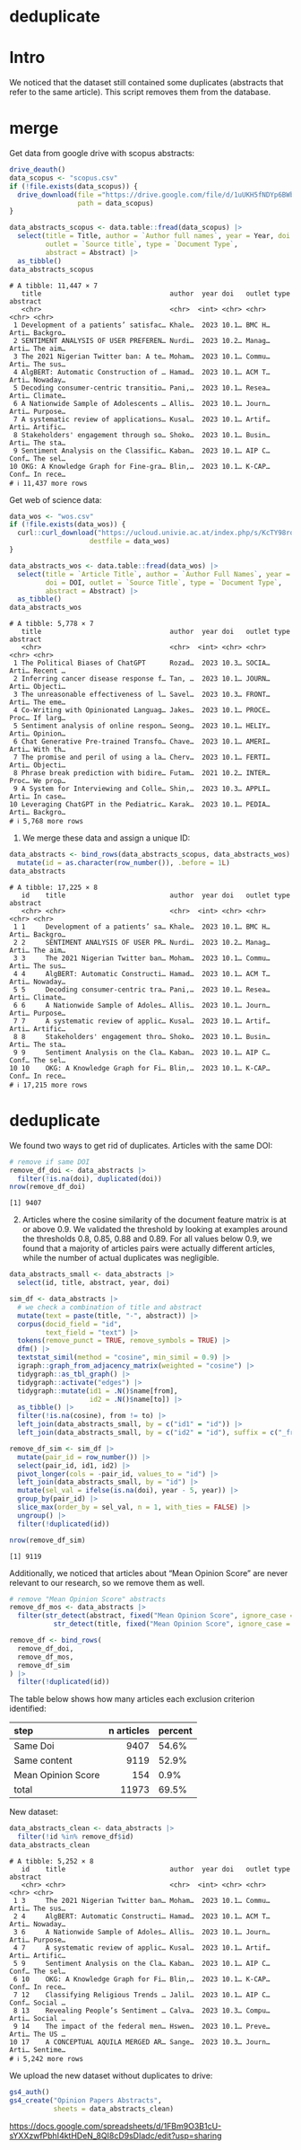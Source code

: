 # deduplicate

# Intro

We noticed that the dataset still contained some duplicates (abstracts
that refer to the same article). This script removes them from the
database.

# merge

Get data from google drive with scopus abstracts:

``` r
drive_deauth()
data_scopus <- "scopus.csv"
if (!file.exists(data_scopus)) {
  drive_download(file ="https://drive.google.com/file/d/1uUKH5fNDYp6BWbXW-_bXCKfJ5Bu5vlNc/view?usp=drive_link",
                 path = data_scopus)
}

data_abstracts_scopus <- data.table::fread(data_scopus) |> 
  select(title = Title, author = `Author full names`, year = Year, doi = DOI, 
         outlet = `Source title`, type = `Document Type`, 
         abstract = Abstract) |> 
  as_tibble()
data_abstracts_scopus
```

    # A tibble: 11,447 × 7
       title                                author  year doi   outlet type  abstract
       <chr>                                <chr>  <int> <chr> <chr>  <chr> <chr>   
     1 Development of a patients’ satisfac… Khale…  2023 10.1… BMC H… Arti… Backgro…
     2 SENTIMENT ANALYSIS OF USER PREFEREN… Nurdi…  2023 10.2… Manag… Arti… The aim…
     3 The 2021 Nigerian Twitter ban: A te… Moham…  2023 10.1… Commu… Arti… The sus…
     4 AlgBERT: Automatic Construction of … Hamad…  2023 10.1… ACM T… Arti… Nowaday…
     5 Decoding consumer-centric transitio… Pani,…  2023 10.1… Resea… Arti… Climate…
     6 A Nationwide Sample of Adolescents … Allis…  2023 10.1… Journ… Arti… Purpose…
     7 A systematic review of applications… Kusal…  2023 10.1… Artif… Arti… Artific…
     8 Stakeholders' engagement through so… Shoko…  2023 10.1… Busin… Arti… The sta…
     9 Sentiment Analysis on the Classific… Kaban…  2023 10.1… AIP C… Conf… The sel…
    10 OKG: A Knowledge Graph for Fine-gra… Blin,…  2023 10.1… K-CAP… Conf… In rece…
    # ℹ 11,437 more rows

Get web of science data:

``` r
data_wos <- "wos.csv"
if (!file.exists(data_wos)) {
  curl::curl_download("https://ucloud.univie.ac.at/index.php/s/KcTY98rqT4rLj5S/download/wos.csv", 
                    destfile = data_wos)
}

data_abstracts_wos <- data.table::fread(data_wos) |> 
  select(title = `Article Title`, author = `Author Full Names`, year = `Publication Year`, 
         doi = DOI, outlet = `Source Title`, type = `Document Type`, 
         abstract = Abstract) |> 
  as_tibble()
data_abstracts_wos
```

    # A tibble: 5,778 × 7
       title                                author  year doi   outlet type  abstract
       <chr>                                <chr>  <int> <chr> <chr>  <chr> <chr>   
     1 The Political Biases of ChatGPT      Rozad…  2023 10.3… SOCIA… Arti… Recent …
     2 Inferring cancer disease response f… Tan, …  2023 10.1… JOURN… Arti… Objecti…
     3 The unreasonable effectiveness of l… Savel…  2023 10.3… FRONT… Arti… The eme…
     4 Co-Writing with Opinionated Languag… Jakes…  2023 10.1… PROCE… Proc… If larg…
     5 Sentiment analysis of online respon… Seong…  2023 10.1… HELIY… Arti… Opinion…
     6 Chat Generative Pre-trained Transfo… Chave…  2023 10.1… AMERI… Arti… With th…
     7 The promise and peril of using a la… Cherv…  2023 10.1… FERTI… Arti… Objecti…
     8 Phrase break prediction with bidire… Futam…  2021 10.2… INTER… Proc… We prop…
     9 A System for Interviewing and Colle… Shin,…  2023 10.3… APPLI… Arti… In case…
    10 Leveraging ChatGPT in the Pediatric… Karak…  2023 10.1… PEDIA… Arti… Backgro…
    # ℹ 5,768 more rows

1.  We merge these data and assign a unique ID:

``` r
data_abstracts <- bind_rows(data_abstracts_scopus, data_abstracts_wos) |> 
  mutate(id = as.character(row_number()), .before = 1L)
data_abstracts
```

    # A tibble: 17,225 × 8
       id    title                          author  year doi   outlet type  abstract
       <chr> <chr>                          <chr>  <int> <chr> <chr>  <chr> <chr>   
     1 1     Development of a patients’ sa… Khale…  2023 10.1… BMC H… Arti… Backgro…
     2 2     SENTIMENT ANALYSIS OF USER PR… Nurdi…  2023 10.2… Manag… Arti… The aim…
     3 3     The 2021 Nigerian Twitter ban… Moham…  2023 10.1… Commu… Arti… The sus…
     4 4     AlgBERT: Automatic Constructi… Hamad…  2023 10.1… ACM T… Arti… Nowaday…
     5 5     Decoding consumer-centric tra… Pani,…  2023 10.1… Resea… Arti… Climate…
     6 6     A Nationwide Sample of Adoles… Allis…  2023 10.1… Journ… Arti… Purpose…
     7 7     A systematic review of applic… Kusal…  2023 10.1… Artif… Arti… Artific…
     8 8     Stakeholders' engagement thro… Shoko…  2023 10.1… Busin… Arti… The sta…
     9 9     Sentiment Analysis on the Cla… Kaban…  2023 10.1… AIP C… Conf… The sel…
    10 10    OKG: A Knowledge Graph for Fi… Blin,…  2023 10.1… K-CAP… Conf… In rece…
    # ℹ 17,215 more rows

# deduplicate

We found two ways to get rid of duplicates. Articles with the same DOI:

``` r
# remove if same DOI
remove_df_doi <- data_abstracts |> 
  filter(!is.na(doi), duplicated(doi))
nrow(remove_df_doi)
```

    [1] 9407

2.  Articles where the cosine similarity of the document feature matrix
    is at or above 0.9. We validated the threshold by looking at
    examples around the thresholds 0.8, 0.85, 0.88 and 0.89. For all
    values below 0.9, we found that a majority of articles pairs were
    actually different articles, while the number of actual duplicates
    was negligible.

``` r
data_abstracts_small <- data_abstracts |>
  select(id, title, abstract, year, doi)

sim_df <- data_abstracts |> 
  # we check a combination of title and abstract
  mutate(text = paste(title, "-", abstract)) |> 
  corpus(docid_field = "id",
         text_field = "text") |> 
  tokens(remove_punct = TRUE, remove_symbols = TRUE) |> 
  dfm() |> 
  textstat_simil(method = "cosine", min_simil = 0.9) |> 
  igraph::graph_from_adjacency_matrix(weighted = "cosine") |> 
  tidygraph::as_tbl_graph() |> 
  tidygraph::activate("edges") |>
  tidygraph::mutate(id1 = .N()$name[from],
                    id2 = .N()$name[to]) |> 
  as_tibble() |> 
  filter(!is.na(cosine), from != to) |> 
  left_join(data_abstracts_small, by = c("id1" = "id")) |> 
  left_join(data_abstracts_small, by = c("id2" = "id"), suffix = c("_from", "_to"))

remove_df_sim <- sim_df |> 
  mutate(pair_id = row_number()) |> 
  select(pair_id, id1, id2) |> 
  pivot_longer(cols = -pair_id, values_to = "id") |> 
  left_join(data_abstracts_small, by = "id") |> 
  mutate(sel_val = ifelse(is.na(doi), year - 5, year)) |> 
  group_by(pair_id) |> 
  slice_max(order_by = sel_val, n = 1, with_ties = FALSE) |> 
  ungroup() |> 
  filter(!duplicated(id))

nrow(remove_df_sim)
```

    [1] 9119

Additionally, we noticed that articles about “Mean Opinion Score” are
never relevant to our research, so we remove them as well.

``` r
# remove "Mean Opinion Score" abstracts
remove_df_mos <- data_abstracts |> 
  filter(str_detect(abstract, fixed("Mean Opinion Score", ignore_case = TRUE)) |
           str_detect(title, fixed("Mean Opinion Score", ignore_case = TRUE)))
```

``` r
remove_df <- bind_rows(
  remove_df_doi,
  remove_df_mos,
  remove_df_sim
) |> 
  filter(!duplicated(id))
```

The table below shows how many articles each exclusion criterion
identified:

| step               | n articles | percent |
|:-------------------|-----------:|:--------|
| Same Doi           |       9407 | 54.6%   |
| Same content       |       9119 | 52.9%   |
| Mean Opinion Score |        154 | 0.9%    |
| total              |      11973 | 69.5%   |

New dataset:

``` r
data_abstracts_clean <- data_abstracts |> 
  filter(!id %in% remove_df$id)
data_abstracts_clean
```

    # A tibble: 5,252 × 8
       id    title                          author  year doi   outlet type  abstract
       <chr> <chr>                          <chr>  <int> <chr> <chr>  <chr> <chr>   
     1 3     The 2021 Nigerian Twitter ban… Moham…  2023 10.1… Commu… Arti… The sus…
     2 4     AlgBERT: Automatic Constructi… Hamad…  2023 10.1… ACM T… Arti… Nowaday…
     3 6     A Nationwide Sample of Adoles… Allis…  2023 10.1… Journ… Arti… Purpose…
     4 7     A systematic review of applic… Kusal…  2023 10.1… Artif… Arti… Artific…
     5 9     Sentiment Analysis on the Cla… Kaban…  2023 10.1… AIP C… Conf… The sel…
     6 10    OKG: A Knowledge Graph for Fi… Blin,…  2023 10.1… K-CAP… Conf… In rece…
     7 12    Classifying Religious Trends … Jalil…  2023 10.1… AIP C… Conf… Social …
     8 13    Revealing People’s Sentiment … Calva…  2023 10.3… Compu… Arti… Social …
     9 14    The impact of the federal men… Hswen…  2023 10.1… Preve… Arti… The US …
    10 17    A CONCEPTUAL AQUILA MERGED AR… Sange…  2023 10.3… Journ… Arti… Sentime…
    # ℹ 5,242 more rows

We upload the new dataset without duplicates to drive:

``` r
gs4_auth()
gs4_create("Opinion Papers Abstracts", 
           sheets = data_abstracts_clean)
```

<https://docs.google.com/spreadsheets/d/1FBm9O3B1cU-sYXXzwfPbhI4ktHDeN_8QI8cD9sDIadc/edit?usp=sharing>
